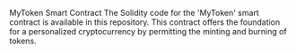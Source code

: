 MyToken Smart Contract
The Solidity code for the 'MyToken' smart contract is available in this repository. This contract offers the foundation for a personalized cryptocurrency by permitting the minting and burning of tokens.

